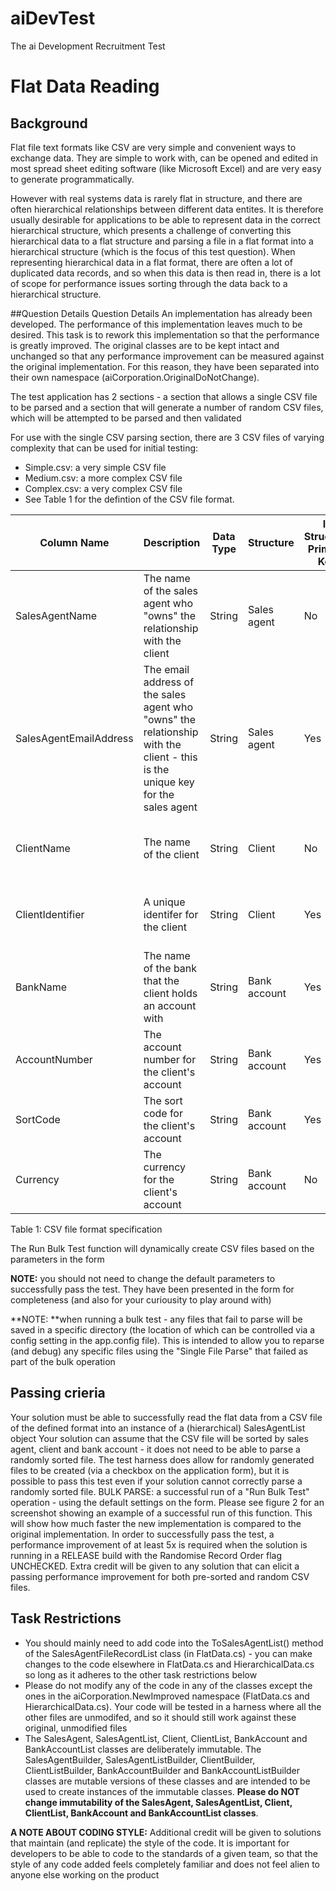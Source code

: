# aiDevTest
The ai Development Recruitment Test

# Flat Data Reading
## Background
Flat file text formats like CSV are very simple and convenient ways to exchange data. They are simple to work with, can be opened and edited in most spread sheet editing software (like Microsoft Excel) and are very easy to generate programmatically.

However with real systems data is rarely flat in structure, and there are often hierarchical relationships between different data entites. It is therefore usually desirable for applications to be able to represent data in the correct hierarchical structure, which presents a challenge of converting this hierarchical data to a flat structure and parsing a file in a flat format into a hierarchical structure (which is the focus of this test question). 
When representing hierarchical data in a flat format, there are often a lot of duplicated data records, and so when this data is then read in, there is a lot of scope for performance issues sorting through the data back to a hierarchical structure.

##Question Details
Question Details
An implementation has already been developed. The performance of this implementation leaves much to be desired. This task is to rework this implementation so that the performance is greatly improved. The original classes are to be kept intact and unchanged so that any performance improvement can be measured against the original implementation. For this reason, they have been separated into their own namespace (aiCorporation.OriginalDoNotChange).

The test application has 2 sections - a section that allows a single CSV file to be parsed and a section that will generate a number of random CSV files, which will be attempted to be parsed and then validated

For use with the single CSV parsing section, there are 3 CSV files of varying complexity that can be used for initial testing:

- Simple.csv: a very simple CSV file
- Medium.csv: a more complex CSV file
- Complex.csv: a very complex CSV file
- See Table 1 for the defintion of the CSV file format.

Column Name | Description | Data Type | Structure | Is Structure Primary Key | Owned By
--- | --- | --- |--- |--- |--- 
SalesAgentName | The name of the sales agent who "owns" the relationship with the client | String | Sales agent	 | No | N/A 
SalesAgentEmailAddress | The email address of the sales agent who "owns" the relationship with the client - this is the unique key for the sales agent	 | String | Sales agent | Yes | N/A
ClientName | The name of the client	 | String | Client | No | Sales Agent (One to many) 
ClientIdentifier | A unique identifer for the client	 | String | Client | Yes | Sales Agent (One to many) 
BankName | The name of the bank that the client holds an account with	 | String | Bank account | Yes | Client (One to many) 
AccountNumber | The account number for the client's account	 | String | Bank account | Yes | Client (One to many) 
SortCode | The sort code for the client's account	 | String | Bank account | Yes | Client (One to many)  
Currency | The currency for the client's account	 | String | Bank account | No | Client (One to many)  

Table 1: CSV file format specification

The Run Bulk Test function will dynamically create CSV files based on the parameters in the form

**NOTE:** you should not need to change the default parameters to successfully pass the test. They have been presented in the form for completeness (and also for your curiousity to play around with)

**NOTE: **when running a bulk test - any files that fail to parse will be saved in a specific directory (the location of which can be controlled via a config setting in the app.config file). This is intended to allow you to reparse (and debug) any specific files using the "Single File Parse" that failed as part of the bulk operation

## Passing crieria
Your solution must be able to successfully read the flat data from a CSV file of the defined format into an instance of a (hierarchical) SalesAgentList object
Your solution can assume that the CSV file will be sorted by sales agent, client and bank account - it does not need to be able to parse a randomly sorted file. The test harness does allow for randomly generated files to be created (via a checkbox on the application form), but it is possible to pass this test even if your solution cannot correctly parse a randomly sorted file.
BULK PARSE: a successful run of a "Run Bulk Test" operation - using the default settings on the form. Please see figure 2 for an screenshot showing an example of a successful run of this function. This will show how much faster the new implementation is compared to the original implementation. In order to successfully pass the test, a performance improvement of at least 5x is required when the solution is running in a RELEASE build with the Randomise Record Order flag UNCHECKED. Extra credit will be given to any solution that can elicit a passing performance improvement for both pre-sorted and random CSV files.

## Task Restrictions
- You should mainly need to add code into the ToSalesAgentList() method of the SalesAgentFileRecordList class (in FlatData.cs) - you can make changes to the code elsewhere in FlatData.cs and HierarchicalData.cs so long as it adheres to the other task restrictions below
- Please do not modify any of the code in any of the classes except the ones in the aiCorporation.NewImproved namespace (FlatData.cs and HierarchicalData.cs). Your code will be tested in a harness where all the other files are unmodifed, and so it should still work against these original, unmodified files
- The SalesAgent, SalesAgentList, Client, ClientList, BankAccount and BankAccountList classes are deliberately immutable. The SalesAgentBuilder, SalesAgentListBuilder, ClientBuilder, ClientListBuilder, BankAccountBuilder and BankAccountListBuilder classes are mutable versions of these classes and are intended to be used to create instances of the immutable classes. **Please do NOT change immutability of the SalesAgent, SalesAgentList, Client, ClientList, BankAccount and BankAccountList classes**.

**A NOTE ABOUT CODING STYLE:** Additional credit will be given to solutions that maintain (and replicate) the style of the code. It is important for developers to be able to code to the standards of a given team, so that the style of any code added feels completely familiar and does not feel alien to anyone else working on the product
